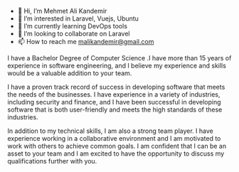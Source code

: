 - 👋 Hi, I’m Mehmet Ali Kandemir
- 👀 I’m interested in Laravel, Vuejs, Ubuntu
- 🌱 I’m currently learning DevOps tools
- 💞️ I’m looking to collaborate on Laravel
- 📫 How to reach me malikandemir@gmail.com

I have a Bachelor Degree of Computer Science .I have more than 15 years of experience in software engineering, and I believe my experience and skills would be a valuable addition to your team.

I have a proven track record of success in developing software that meets the needs of the businesses. I have experience in a variety of industries, including security and finance, and I have been successful in developing software that is both user-friendly and meets the high standards of these industries.

In addition to my technical skills, I am also a strong team player. I have experience working in a collaborative environment and I am motivated to work with others to achieve common goals. I am confident that I can be an asset to your team and I am excited to have the opportunity to discuss my qualifications further with you.


<!---
malikandemir/malikandemir is a ✨ special ✨ repository because its `README.md` (this file) appears on your GitHub profile.
You can click the Preview link to take a look at your changes.
--->
